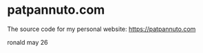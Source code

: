 patpannuto.com
==============

The source code for my personal website: https://patpannuto.com

ronald may 26

